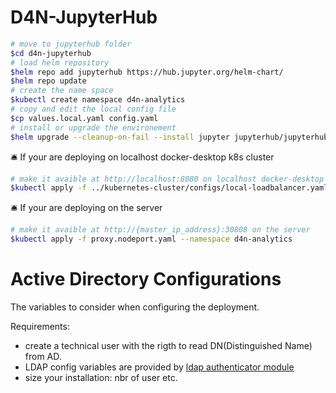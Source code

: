 # D4N-JupyterHub

```bash
# move to jupyterhub folder
$cd d4n-jupyterhub
# load helm repository
$helm repo add jupyterhub https://hub.jupyter.org/helm-chart/
$helm repo update
# create the name space
$kubectl create namespace d4n-analytics
# copy and edit the local config file 
$cp values.local.yaml config.yaml
# install or upgrade the environement
$helm upgrade --cleanup-on-fail --install jupyter jupyterhub/jupyterhub  --namespace d4n-analytics --version=3.0.3 --values config.yaml
```

🛎️ If your are deploying on localhost docker-desktop k8s cluster
```bash
# make it avaible at http://localhost:8080 on localhost docker-desktop k8s cluster
$kubectl apply -f ../kubernetes-cluster/configs/local-loadbalancer.yaml
```

🛎️ If your are deploying on the server 
```bash
# make it avaible at http://{master_ip_address}:30808 on the server
$kubectl apply -f proxy.nodeport.yaml --namespace d4n-analytics
```

# Active Directory Configurations

The variables to consider when configuring the deployment.

Requirements:
   - create a technical user with the rigth to read DN(Distinguished Name) from AD.
   - LDAP config variables are provided by [ldap authenticator module](https://github.com/jupyterhub/ldapauthenticator)
   - size your installation: nbr of user etc.
